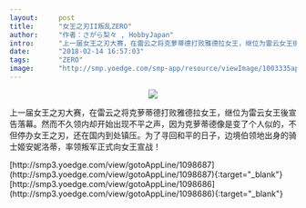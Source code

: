 ```yaml
---
layout:     post
title:      "女王之刃II叛乱ZERO"
author:     "作者：さがら梨々 , HobbyJapan"
intro:      "上一届女王之刃大赛，在雷云之将克萝蒂德打败雅德拉女王，继位为雷云女王後宣告落幕。然而不久领内却开始出现不平之声，因为克萝蒂德像是变了个人似的，不但停办女王之刃，还在国内到处镇压。为了寻回和平的日子，边境伯领地出身的骑士姬安妮洛蒂，率领叛军正式向女王宣战！"
date:       "2018-02-14 16:57:03"
tags:       "ZERO"
image:      "http://smp.yoedge.com/smp-app/resource/viewImage/1003335appline.png"
---
```

<div style="text-align: center">
<p><img src="http://smp.yoedge.com/smp-app/resource/viewImage/1003335appline.png"/></p>
</div>
<p class="post-meta">
<span>上一届女王之刃大赛，在雷云之将克萝蒂德打败雅德拉女王，继位为雷云女王後宣告落幕。然而不久领内却开始出现不平之声，因为克萝蒂德像是变了个人似的，不但停办女王之刃，还在国内到处镇压。为了寻回和平的日子，边境伯领地出身的骑士姬安妮洛蒂，率领叛军正式向女王宣战！</span>
</p>
[http://smp3.yoedge.com/view/gotoAppLine/1098687](http://smp3.yoedge.com/view/gotoAppLine/1098687){:target="_blank"}
[http://smp3.yoedge.com/view/gotoAppLine/1098686](http://smp3.yoedge.com/view/gotoAppLine/1098686){:target="_blank"}


